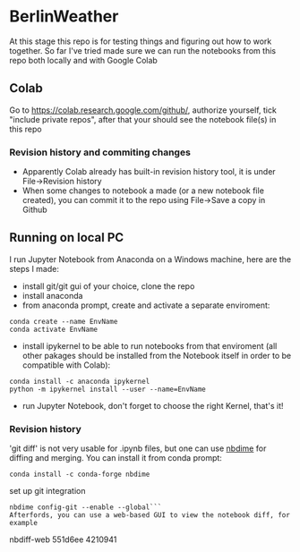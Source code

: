 # BerlinWeather

At this stage this repo is for testing things and figuring out how to work together. 
So far I've tried made sure we can run the notebooks from this repo both locally and with Google Colab

## Colab
Go to https://colab.research.google.com/github/, authorize yourself, tick "include private repos", after that your should see the notebook file(s) in this repo

### Revision history and commiting changes
- Apparently Colab already has built-in revision history tool, it is under File->Revision history
- When some changes to notebook a made (or a new notebook file created), you can commit it to the repo using File->Save a copy in Github

## Running on local PC
I run Jupyter Notebook from Anaconda on a Windows machine, here are the steps I made:
- install git/git gui of your choice, clone the repo
- install anaconda
- from anaconda prompt, create and activate a separate enviroment:
```
conda create --name EnvName
conda activate EnvName
```
- install ipykernel to be able to run notebooks from that enviroment (all other pakages should be installed from the Notebook itself in order to be compatible with Colab):
```
conda install -c anaconda ipykernel
python -m ipykernel install --user --name=EnvName
```
- run Jupyter Notebook, don't forget to choose the right Kernel, that's it!

### Revision history
'git diff' is not very usable for .ipynb files, but one can use [nbdime](https://nbdime.readthedocs.io/en/latest/) for diffing and merging. You can install it from conda prompt:
```
conda install -c conda-forge nbdime
```
set up git integration
```
nbdime config-git --enable --global```
Afterfords, you can use a web-based GUI to view the notebook diff, for example
```
nbdiff-web 551d6ee 4210941
```
